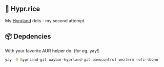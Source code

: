 ## 🍚 Hypr.rice

My [Hyprland](https://wiki.hyprland.org) dots - my second attempt

## 📦 Depdencies

With your favorite AUR helper do: (for eg. yay!)

```bash
yay -S hyprland-git waybar-hyprland-git pavucontrol wezterm rofi-lbonn-wayland-git ttf-jetbrains-mono-nerd
```
